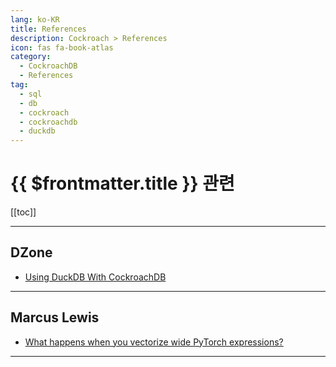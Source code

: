 ```yaml
---
lang: ko-KR
title: References
description: Cockroach > References
icon: fas fa-book-atlas
category:
  - CockroachDB
  - References
tag: 
  - sql
  - db
  - cockroach
  - cockroachdb
  - duckdb
---
```


# {{ $frontmatter.title }} 관련

[[toc]]

---

## DZone

- [Using DuckDB With CockroachDB](https://dzone.com/articles/using-duckdb-with-cockroachdb)

---

## Marcus Lewis

- [What happens when you vectorize wide PyTorch expressions?](https://probablymarcus.com/blocks/2023/10/19/vectorizing-wide-pytorch-expressions.html?)

---

<TagLinks />